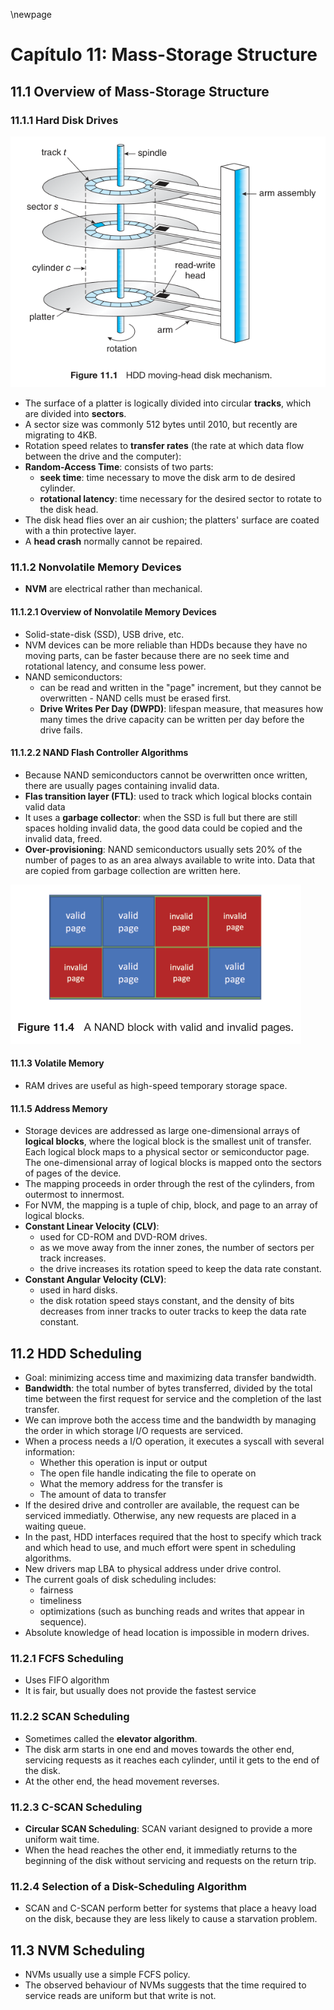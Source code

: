 \newpage
# Capítulo 11: Mass-Storage Structure

## 11.1 Overview of Mass-Storage Structure
### 11.1.1 Hard Disk Drives 

![HDD](img/cap11/01_hdd.png "HDD moving head mechanism.")

* The surface of a platter is logically divided into circular **tracks**, which are divided into **sectors**.
* A sector size was commonly 512 bytes until 2010, but recently are migrating to 4KB.
* Rotation speed relates to **transfer rates** (the rate at which data flow between the drive and the computer):
* **Random-Access Time**: consists of two parts:
    * **seek time**: time necessary to move the disk arm to de desired cylinder.
    * **rotational latency**: time necessary for the desired sector to rotate to the disk head. 
* The disk head flies over an air cushion; the platters' surface are coated with a thin protective layer.
* A **head crash** normally cannot be repaired.

### 11.1.2 Nonvolatile Memory Devices
* **NVM** are electrical rather than mechanical.
#### 11.1.2.1 Overview of Nonvolatile Memory Devices
* Solid-state-disk (SSD), USB drive, etc.
* NVM devices can be more reliable than HDDs because they have no moving parts, can be faster because there are no seek time and rotational latency, and consume less power.
* NAND semiconductors:
    * can be read and written in the "page" increment, but they cannot be overwritten - NAND cells must be erased first.
    * **Drive Writes Per Day (DWPD)**: lifespan measure, that measures how many times the drive capacity can be written per day before the drive fails.
#### 11.1.2.2 NAND Flash Controller Algorithms
* Because NAND semiconductors cannot be overwritten once written, there are usually pages containing invalid data.
* **Flas transition layer (FTL)**: used to track which logical blocks contain valid data 
* It uses a **garbage collector**: when the SSD is full but there are still spaces holding invalid data, the good data could be copied and the invalid data, freed.
* **Over-provisioning**: NAND semiconductors usually sets 20% of the number of pages to as an area always available to write into. Data that are copied from garbage collection are written here.
 
![NAND invalid data](img/cap11/02_nand_invalid_data.png "NAND block with valid and invalid data.")

#### 11.1.3 Volatile Memory
* RAM drives are useful as high-speed temporary storage space.

#### 11.1.5 Address Memory
* Storage devices are addressed as large one-dimensional arrays of **logical blocks**, where the logical block is the smallest unit of transfer. Each logical block maps to a physical sector or semiconductor page. The one-dimensional array of logical blocks is mapped onto the sectors of pages of the device.
* The mapping proceeds in order through the rest of the cylinders, from outermost to innermost.
* For NVM, the mapping is a tuple of chip, block, and page to an array of logical blocks.
* **Constant Linear Velocity (CLV)**:
    * used for CD-ROM and DVD-ROM drives.
    * as we move away from the inner zones, the number of sectors per track increases. 
    * the drive increases its rotation speed to keep the data rate constant.
* **Constant Angular Velocity (CLV)**:
    * used in hard disks.
    * the disk rotation speed stays constant, and the density of bits decreases from inner tracks to outer tracks to keep the data rate constant.
 
## 11.2 HDD Scheduling
* Goal: minimizing access time and maximizing data transfer bandwidth.
* **Bandwidth**: the total number of bytes transferred, divided by the total time between the first request for service and the completion of the last transfer.
* We can improve both the access time and the bandwidth by managing the order in which storage I/O requests are serviced.
* When a process needs a I/O operation, it executes a syscall with several information:
    * Whether this operation is input or output
    * The open file handle indicating the file to operate on
    * What the memory address for the transfer is
    * The amount of data to transfer
* If the desired drive and controller are available, the request can be serviced immediatly. Otherwise, any new requests are placed in a waiting queue.
* In the past, HDD interfaces required that the host to specify which track and which head to use, and much effort were spent in scheduling algorithms.
* New drivers map LBA to physical address under drive control.
* The current goals of disk scheduling includes:
    * fairness
    * timeliness
    * optimizations (such as bunching reads and writes that appear in sequence).
* Absolute knowledge of head location is impossible in modern drives.
### 11.2.1 FCFS Scheduling
* Uses FIFO algorithm
* It is fair, but usually does not provide the fastest service
### 11.2.2 SCAN Scheduling
* Sometimes called the **elevator algorithm**.
* The disk arm starts in one end and moves towards the other end, servicing requests as it reaches each cylinder, until it gets to the end of the disk.
* At the other end, the head movement reverses.
### 11.2.3 C-SCAN Scheduling
* **Circular SCAN Scheduling**: SCAN variant designed to provide a more uniform wait time.
* When the head reaches the other end, it immediatly returns to the beginning of the disk without servicing and requests on the return trip.
### 11.2.4 Selection of a Disk-Scheduling Algorithm
* SCAN and C-SCAN perform better for systems that place a heavy load on the disk, because they are less likely to cause a starvation problem.

## 11.3 NVM Scheduling
* NVMs usually use a simple FCFS policy.
* The observed behaviour of NVMs suggests that the time required to service reads are uniform but that write is not.
